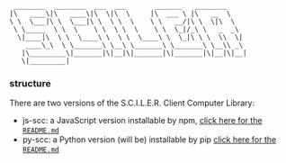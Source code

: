 ```
 ________  ________  ___  ___       _______   ________     
|\   ____\|\   ____\|\  \|\  \     |\  ___ \ |\   __  \    
\ \  \___|\ \  \___|\ \  \ \  \    \ \   __/|\ \  \|\  \   
 \ \_____  \ \  \    \ \  \ \  \    \ \  \_|/_\ \   _  _\  
  \|____|\  \ \  \____\ \  \ \  \____\ \  \_|\ \ \  \\  \| 
    ____\_\  \ \_______\ \__\ \_______\ \_______\ \__\\ _\ 
   |\_________\|_______|\|__|\|_______|\|_______|\|__|\|__|
   \|_________|                                            
```                                                           
                                                           

### structure
There are two versions of the S.C.I.L.E.R. Client Computer Library:
   - js-scc: a JavaScript version installable by npm, [click here for the  `README.md`](js-scc/README.md)
   - py-scc: a Python version (will be) installable by pip [click here for the  `README.md`](py-scc/src/sciler/README.md)
